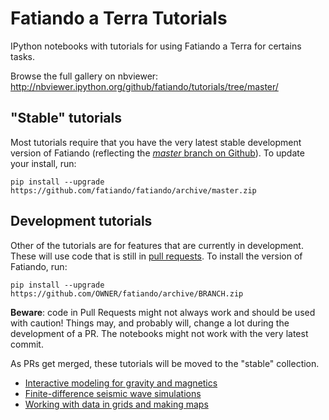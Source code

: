 # Fatiando a Terra Tutorials

IPython notebooks with tutorials for using Fatiando a Terra for certains tasks. 

Browse the full gallery on nbviewer: http://nbviewer.ipython.org/github/fatiando/tutorials/tree/master/

## "Stable" tutorials

Most tutorials require that you have the very latest stable development version of Fatiando
(reflecting the [*master* branch on Github](https://github.com/fatiando/fatiando)).
To update your install, run:

    pip install --upgrade https://github.com/fatiando/fatiando/archive/master.zip

## Development tutorials 

Other of the tutorials are for features that are currently in development.
These will use code that is still in [pull requests](https://github.com/fatiando/fatiando/pulls).
To install the version of Fatiando, run:

    pip install --upgrade https://github.com/OWNER/fatiando/archive/BRANCH.zip

**Beware**: code in Pull Requests might not always work and should be used with caution! 
Things may, and probably will, change a lot during the development of a PR.
The notebooks might not work with the very latest commit.

As PRs get merged, these tutorials will be moved to the "stable" collection.

* [Interactive modeling for gravity and magnetics](http://nbviewer.ipython.org/github/fatiando/tutorials/blob/master/Interactive_gravmag_modeling.ipynb)
* [Finite-difference seismic wave simulations](http://nbviewer.ipython.org/github/fatiando/tutorials/blob/master/Simulating_seismic_waves.ipynb)
* [Working with data in grids and making maps](http://nbviewer.ipython.org/github/fatiando/tutorials/blob/master/Working_with_grids_and_making_maps.ipynb)
